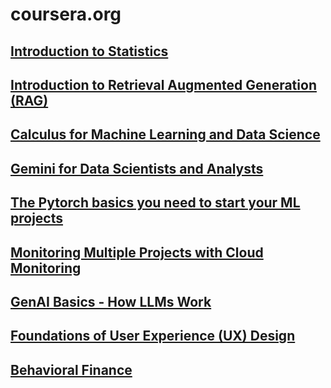 # coursera.org

## [Introduction to Statistics](https://coursera.org/share/a34cf65b8ae9d41de83fba0266c453ec)
## [Introduction to Retrieval Augmented Generation (RAG)](https://coursera.org/share/de4f929c0d2e4988927bf95e7446a348)
## [Calculus for Machine Learning and Data Science](https://coursera.org/share/6067bceec0b92713b0f722f46bcb16d7)
## [Gemini for Data Scientists and Analysts](https://coursera.org/share/9a39368fe5dc3dbee4ccfadfc4b472bc)
## [The Pytorch basics you need to start your ML projects](https://coursera.org/share/f6f1eeb9dcc236c0cef57ec362289705)
## [Monitoring Multiple Projects with Cloud Monitoring](https://coursera.org/share/6ccac48c1cb6847289a89f6e840ec9ab)
## [GenAI Basics - How LLMs Work](https://coursera.org/share/6ebf3c235731754b1fd01d3c5bea2c9e)
## [Foundations of User Experience (UX) Design](https://coursera.org/share/468f5ca69d2e49caeddcace4a3f2ef7b)
## [Behavioral Finance](https://coursera.org/share/c69ecde2c171738af9b5533081a5b461)
